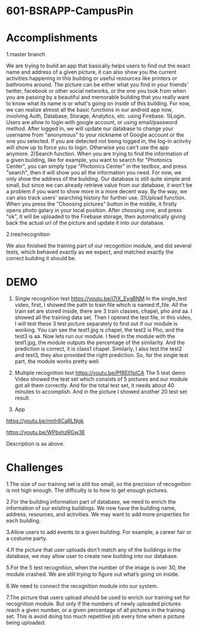 # 601-BSRAPP-CampusPin
# Accomplishments
1.master branch

We are trying to build an app that basically helps users to find out the exact name and address of a given picture, it can also show you the current activities happening in this building or useful resources like printers or bathrooms around. 
The picture can be either what you find in your friends' twitter, facebook or other social networks, or the one you took from when you are passing by a beautiful and memorable building that you really want to know what its name is or what's going on inside of this building.
For now, we can realize almost all the basic functions in our android app now, involving Auth, Database, Storage, Analytics, etc. using Firebase.
  1)Login. Users are allow to login with google account, or using email/password method. After logged in, we will update our database to change your username from "anonymous" to your nickname of Google account or the one you selected. If you are detected not being logged in, the log-in activity will show up to force you to login. Otherwise you can't use the app anymore.
  2)Search function. When you are trying to find the information of a given building, like for example, you want to search for "Photonics Center", you can simply type "Photonics Center" in the textbox, and press "search", then it will show you all the information you need. For now, we only show the address of the building. Our database is still quite simple and small, but since we can already retrieve value from our database, it won't be a problem if you want to show more in a more decent way. By the way, we can also track users' searching history for further use.
  3)Upload function. When you press the "Choosing pictures" button in the middle, it firstly opens photo galary in your local position. After choosing one, and press "ok", it will be uploaded to the Firebase storage, then automatically giving back the actual url of the picture and update it into our database.  

2.tree/recognition

We also finished the training part of our recognition module, and did several tests, which behaved exactly as we expect, and matched exactly the correct building it should be. 

# DEMO
1) Single recognition test
https://youtu.be/l7IX_EygBNM
In the single_test video, first, I showed the path to train file which is named tf_file. 
All the train set are stored inside, there are 3 train classes, chapel, pho and aa. I showed all the training data set. 
Then I opened the test file, in this video, I will test these 3 test picture separately to find out if our module is working. You can see the test1.jpg is chapel, the test2 is Pho, and the test3 is aa. 
Now lets run our module. 
I feed in the module with the test1.jpg, the module outputs the percentage of the similarity. And the prediction is correct, it is class1 chapel. 
Similarly, I also test the test2 and test3, they also provided the right prediction. So, for the single test part, the module works pretty well.

2) Multiple recognition test
https://youtu.be/PfREll1pICA
The 5 test demo Video showed the test set which consists of 5 pictures and our module got all them correctly.
And for the total test set, it needs about 40 minutes to accomplish. And in the picture I showed another 20 test set result.

3) App

https://youtu.be/mnh9CaRLNgk

https://youtu.be/WPbxhzRGw3E

Description is as above.


# Challenges

1.The size of our training set is still too small, so the precision of recognition is not high enough. The difficulty is to how to get enough pictures.

2.For the building information part of database, we need to enrich the information of our existing buildings. We now have the building name, address, resources, and activities. We may want to add more properties for each building.

3.Allow users to add events to a given building. For example, a career fair or a costume party.

4.If the picture that user uploads don't match any of the buildings in the database, we may allow user to create new building into our database.

5.For the 5 test recognition, when the number of the image is over 30, the module crashed. We are still trying to ﬁgure out what’s going on inside.

6.We need to connect the recognition module into our system.

7.The picture that users upload should be used to enrich our training set for recognition module. But only if the numbers of newly uploaded pictures reach a given number, or a given percentage of all pictures in the training set. This is avoid doing too much repetitive job every time when a picture being uploaded.

